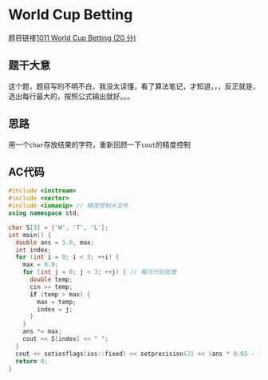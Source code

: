 # World Cup Betting
题目链接[1011 World Cup Betting (20 分)](https://pintia.cn/problem-sets/994805342720868352/problems/994805504927186944)
## 题干大意

这个题，题目写的不明不白，我没太读懂，看了算法笔记，才知道，，，反正就是，选出每行最大的，按照公式输出就好。。。

## 思路

用一个`char`存放结果的字符，重新回顾一下`cout`的精度控制

## AC代码

```cpp linenums="1"
#include <iostream>
#include <vector>
#include <iomanip> // 精度控制头文件
using namespace std;

char S[3] = {'W', 'T', 'L'};
int main() {
  double ans = 1.0, max;
  int index;
  for (int i = 0; i < 3; ++i) {
    max = 0.0;
    for (int j = 0; j < 3; ++j) { // 每行分别处理
      double temp;
      cin >> temp;
      if (temp > max) {
        max = temp;
        index = j;
      }
    }
    ans *= max;
    cout << S[index] << " ";
  }
  cout << setiosflags(ios::fixed) << setprecision(2) << (ans * 0.65 - 1) * 2; // 精度处理格式
  return 0;
}
```
